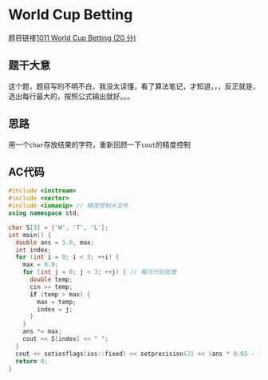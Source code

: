 # World Cup Betting
题目链接[1011 World Cup Betting (20 分)](https://pintia.cn/problem-sets/994805342720868352/problems/994805504927186944)
## 题干大意

这个题，题目写的不明不白，我没太读懂，看了算法笔记，才知道，，，反正就是，选出每行最大的，按照公式输出就好。。。

## 思路

用一个`char`存放结果的字符，重新回顾一下`cout`的精度控制

## AC代码

```cpp linenums="1"
#include <iostream>
#include <vector>
#include <iomanip> // 精度控制头文件
using namespace std;

char S[3] = {'W', 'T', 'L'};
int main() {
  double ans = 1.0, max;
  int index;
  for (int i = 0; i < 3; ++i) {
    max = 0.0;
    for (int j = 0; j < 3; ++j) { // 每行分别处理
      double temp;
      cin >> temp;
      if (temp > max) {
        max = temp;
        index = j;
      }
    }
    ans *= max;
    cout << S[index] << " ";
  }
  cout << setiosflags(ios::fixed) << setprecision(2) << (ans * 0.65 - 1) * 2; // 精度处理格式
  return 0;
}
```
